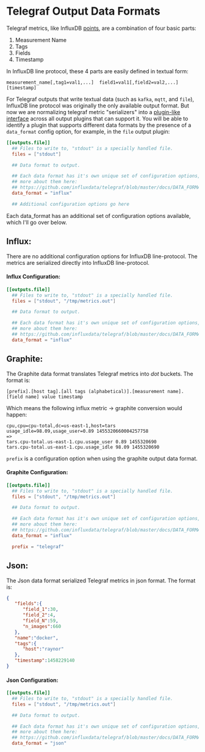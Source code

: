 # Telegraf Output Data Formats

Telegraf metrics, like InfluxDB
[points](https://docs.influxdata.com/influxdb/v0.10/write_protocols/line/),
are a combination of four basic parts:

1. Measurement Name
1. Tags
1. Fields
1. Timestamp

In InfluxDB line protocol, these 4 parts are easily defined in textual form:

```
measurement_name[,tag1=val1,...]  field1=val1[,field2=val2,...]  [timestamp]
```

For Telegraf outputs that write textual data (such as `kafka`, `mqtt`, and `file`),
InfluxDB line protocol was originally the only available output format. But now
we are normalizing telegraf metric "serializers" into a
[plugin-like interface](https://github.com/influxdata/telegraf/tree/master/plugins/serializers)
across all output plugins that can support it.
You will be able to identify a plugin that supports different data formats
by the presence of a `data_format`
config option, for example, in the `file` output plugin:

```toml
[[outputs.file]]
  ## Files to write to, "stdout" is a specially handled file.
  files = ["stdout"]

  ## Data format to output. 

  ## Each data format has it's own unique set of configuration options, read
  ## more about them here:
  ## https://github.com/influxdata/telegraf/blob/master/docs/DATA_FORMATS_OUTPUT.md
  data_format = "influx"

  ## Additional configuration options go here
```

Each data_format has an additional set of configuration options available, which
I'll go over below.

## Influx:

There are no additional configuration options for InfluxDB line-protocol. The
metrics are serialized directly into InfluxDB line-protocol.

#### Influx Configuration:

```toml
[[outputs.file]]
  ## Files to write to, "stdout" is a specially handled file.
  files = ["stdout", "/tmp/metrics.out"]

  ## Data format to output. 

  ## Each data format has it's own unique set of configuration options, read
  ## more about them here:
  ## https://github.com/influxdata/telegraf/blob/master/docs/DATA_FORMATS_OUTPUT.md
  data_format = "influx"
```

## Graphite:

The Graphite data format translates Telegraf metrics into _dot_ buckets.
The format is:

```
[prefix].[host tag].[all tags (alphabetical)].[measurement name].[field name] value timestamp
```

Which means the following influx metric -> graphite conversion would happen:

```
cpu,cpu=cpu-total,dc=us-east-1,host=tars usage_idle=98.09,usage_user=0.89 1455320660004257758
=>
tars.cpu-total.us-east-1.cpu.usage_user 0.89 1455320690
tars.cpu-total.us-east-1.cpu.usage_idle 98.09 1455320690
```

`prefix` is a configuration option when using the graphite output data format.

#### Graphite Configuration:

```toml
[[outputs.file]]
  ## Files to write to, "stdout" is a specially handled file.
  files = ["stdout", "/tmp/metrics.out"]

  ## Data format to output. 

  ## Each data format has it's own unique set of configuration options, read
  ## more about them here:
  ## https://github.com/influxdata/telegraf/blob/master/docs/DATA_FORMATS_OUTPUT.md
  data_format = "influx"

  prefix = "telegraf"
```

## Json:

The Json data format serialized Telegraf metrics in json format. The format is:

```json
{
   "fields":{
      "field_1":30,
      "field_2":4,
      "field_N":59,
      "n_images":660
   },
   "name":"docker",
   "tags":{
      "host":"raynor"
   },
   "timestamp":1458229140
}
```

#### Json Configuration:

```toml
[[outputs.file]]
  ## Files to write to, "stdout" is a specially handled file.
  files = ["stdout", "/tmp/metrics.out"]

  ## Data format to output. 

  ## Each data format has it's own unique set of configuration options, read
  ## more about them here:
  ## https://github.com/influxdata/telegraf/blob/master/docs/DATA_FORMATS_OUTPUT.md
  data_format = "json"
```
